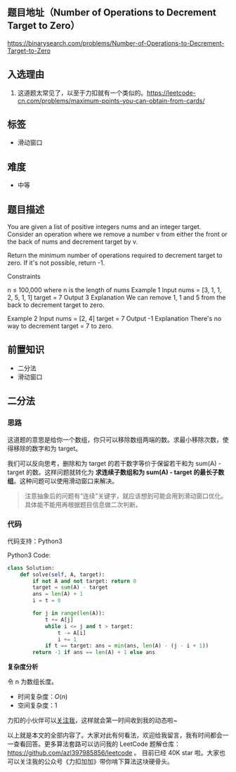 ## 题目地址（Number of Operations to Decrement Target to Zero）

https://binarysearch.com/problems/Number-of-Operations-to-Decrement-Target-to-Zero

## 入选理由

1. 这道题太常见了，以至于力扣就有一个类似的。https://leetcode-cn.com/problems/maximum-points-you-can-obtain-from-cards/

## 标签

- 滑动窗口

## 难度

- 中等

## 题目描述

You are given a list of positive integers nums and an integer target. Consider an operation where we remove a number v from either the front or the back of nums and decrement target by v.

Return the minimum number of operations required to decrement target to zero. If it's not possible, return -1.

Constraints

n ≤ 100,000 where n is the length of nums
Example 1
Input
nums = [3, 1, 1, 2, 5, 1, 1]
target = 7
Output
3
Explanation
We can remove 1, 1 and 5 from the back to decrement target to zero.

Example 2
Input
nums = [2, 4]
target = 7
Output
-1
Explanation
There's no way to decrement target = 7 to zero.

## 前置知识

- 二分法
- 滑动窗口

## 二分法

### 思路

这道题的意思是给你一个数组，你只可以移除数组两端的数。求最小移除次数，使得移除的数字和为 target。

我们可以反向思考，删除和为 target 的若干数字等价于保留若干和为 sum(A) - target 的数。这样问题就转化为 **求连续子数组和为 sum(A) - target 的最长子数组**。这种问题可以使用滑动窗口来解决。

> 注意抽象后的问题有“连续”关键字，就应该想到可能会用到滑动窗口优化。具体能不能用再根据题目信息做二次判断。

### 代码

代码支持：Python3

Python3 Code:

```py
class Solution:
    def solve(self, A, target):
        if not A and not target: return 0
        target = sum(A) - target
        ans = len(A) + 1
        i = t = 0

        for j in range(len(A)):
            t += A[j]
            while i <= j and t > target:
                t -= A[i]
                i += 1
            if t == target: ans = min(ans, len(A) - (j - i + 1))
        return -1 if ans == len(A) + 1 else ans
```

**复杂度分析**

令 n 为数组长度。

- 时间复杂度：$O(n)$
- 空间复杂度：1

力扣的小伙伴可以[关注我](https://leetcode-cn.com/u/fe-lucifer/)，这样就会第一时间收到我的动态啦~

以上就是本文的全部内容了。大家对此有何看法，欢迎给我留言，我有时间都会一一查看回答。更多算法套路可以访问我的 LeetCode 题解仓库：https://github.com/azl397985856/leetcode 。 目前已经 40K star 啦。大家也可以关注我的公众号《力扣加加》带你啃下算法这块硬骨头。
